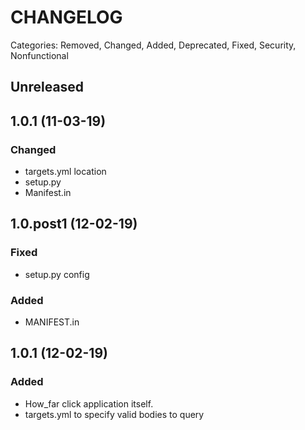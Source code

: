 # CHANGELOG

Categories: Removed, Changed, Added, Deprecated, Fixed, Security, Nonfunctional

## Unreleased

## 1.0.1 (11-03-19)

### Changed
 - targets.yml location
 - setup.py
 - Manifest.in


## 1.0.post1 (12-02-19)

### Fixed
 - setup.py config

### Added
 - MANIFEST.in

## 1.0.1 (12-02-19)

### Added

 - How_far click application itself.
 - targets.yml to specify valid bodies to query
